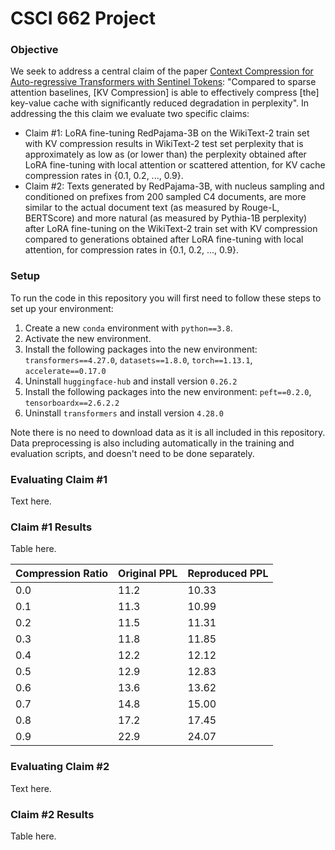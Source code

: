# CSCI 662 Project

### Objective
We seek to address a central claim of the paper [Context Compression for Auto-regressive Transformers with Sentinel Tokens](https://aclanthology.org/2023.emnlp-main.794.pdf): "Compared to sparse attention baselines, [KV Compression] is able to effectively compress [the] key-value cache with significantly reduced degradation in perplexity". In addressing the this claim we evaluate two specific claims:
* Claim #1: LoRA fine-tuning RedPajama-3B on the WikiText-2 train set with KV compression results in  WikiText-2 test set perplexity that is approximately as low as (or lower than) the perplexity obtained after LoRA fine-tuning with local attention or scattered attention, for KV cache compression rates in {0.1, 0.2, ..., 0.9}.
* Claim #2: Texts generated by RedPajama-3B, with nucleus sampling and conditioned on prefixes from 200 sampled C4 documents, are more similar to the actual document text (as measured by Rouge-L, BERTScore) and more natural (as measured by Pythia-1B perplexity) after LoRA fine-tuning on the WikiText-2 train set with KV compression compared to generations obtained after LoRA fine-tuning with local attention, for compression rates in {0.1, 0.2, ..., 0.9}.

### Setup
To run the code in this repository you will first need to follow these steps to set up your environment:
1. Create a new `conda` environment with `python==3.8`.
2. Activate the new environment.
3. Install the following packages into the new environment: `transformers==4.27.0`, `datasets==1.8.0`, `torch==1.13.1`, `accelerate==0.17.0`
4. Uninstall `huggingface-hub` and install version `0.26.2`
5. Install the following packages into the new environment: `peft==0.2.0`, `tensorboardx==2.6.2.2`
6. Uninstall `transformers` and install version `4.28.0`

Note there is no need to download data as it is all included in this repository. Data preprocessing is also including automatically in the training and evaluation scripts, and doesn't need to be done separately.

### Evaluating Claim #1
Text here.

### Claim #1 Results
Table here.

| Compression Ratio | Original PPL | Reproduced PPL |
|-------------------|--------------|----------------|
| 0.0               | 11.2         | 10.33          |
| 0.1               | 11.3         | 10.99          |
| 0.2               | 11.5         | 11.31          |
| 0.3               | 11.8         | 11.85          |
| 0.4               | 12.2         | 12.12          |
| 0.5               | 12.9         | 12.83          |
| 0.6               | 13.6         | 13.62          |
| 0.7               | 14.8         | 15.00          |
| 0.8               | 17.2         | 17.45          |
| 0.9               | 22.9         | 24.07          |

### Evaluating Claim #2
Text here.

### Claim #2 Results
Table here.
